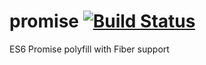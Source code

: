# promise [![Build Status](https://travis-ci.org/meteor/promise.svg)](https://travis-ci.org/meteor/promise)
ES6 Promise polyfill with Fiber support
